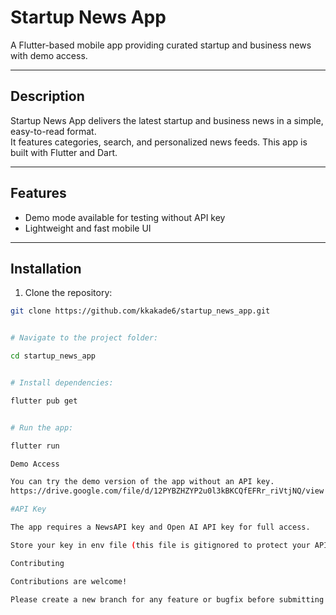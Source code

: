 # Startup News App

A Flutter-based mobile app providing curated startup and business news with demo access.

---

## Description

Startup News App delivers the latest startup and business news in a simple, easy-to-read format.  
It features categories, search, and personalized news feeds. This app is built with Flutter and Dart.  

---

## Features

- Demo mode available for testing without API key
- Lightweight and fast mobile UI

---

## Installation

1. Clone the repository:

```bash
git clone https://github.com/kkakade6/startup_news_app.git


# Navigate to the project folder:

cd startup_news_app


# Install dependencies:

flutter pub get


# Run the app:

flutter run

Demo Access

You can try the demo version of the app without an API key.
https://drive.google.com/file/d/12PYBZHZYP2u0l3kBKCQfEFRr_riVtjNQ/view

#API Key

The app requires a NewsAPI key and Open AI API key for full access.

Store your key in env file (this file is gitignored to protect your API key).

Contributing

Contributions are welcome!

Please create a new branch for any feature or bugfix before submitting a pull request.